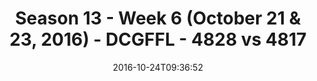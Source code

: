 ---
title: Season 13 - Week 6 (October 21 & 23, 2016) - DCGFFL - 4828 vs 4817
teams_score:
- team: 4828
  score:
- team: 4817
  score: 21
mvp: M. Rothschild (Safety Orange); M. Townsend (Kelly)
game-ball: A. Thomas (Safety Orange); K. Zajac (Kelly)
season: 13
week: 6
date: '2016-10-24T09:36:52'
pageid: season-13-week-6-october-21-23-2016-4828-vs-4817
---
